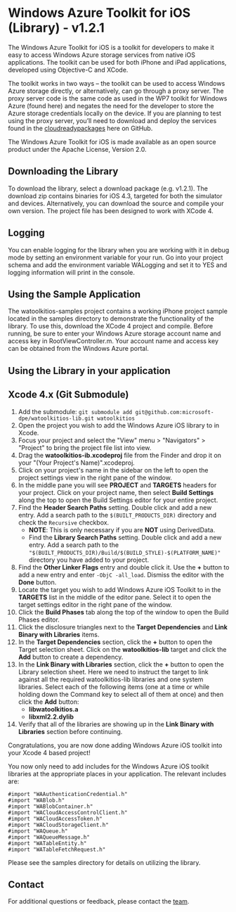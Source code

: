 Windows Azure Toolkit for iOS (Library) - v1.2.1
===

The Windows Azure Toolkit for iOS is a toolkit for developers to make it easy to access Windows Azure storage services from native iOS applications.  The toolkit can be used for both iPhone and iPad applications, developed using Objective-C and XCode.  

The toolkit works in two ways – the toolkit can be used to access Windows Azure storage directly, or alternatively, can go through a proxy server.  The proxy server code is the same code as used in the WP7 toolkit for Windows Azure (found here) and negates the need for the developer to store the Azure storage credentials locally on the device.  If you are planning to test using the proxy server, you’ll need to download and deploy the services found in the [cloudreadypackages](https://github.com/microsoft-dpe/cloudreadypackages) here on GitHub.  

The Windows Azure Toolkit for iOS is made available as an open source product under the Apache License, Version 2.0.  

## Downloading the Library

To download the library, select a download package (e.g. v1.2.1).  The download zip contains binaries for iOS 4.3, targeted for both the simulator and devices.  Alternatively, you can download the source and compile your own version.  The project file has been designed to work with XCode 4.

## Logging

You can enable logging for the library when you are working with it in debug mode by setting an environment variable for your run.
Go into your project schema and add the environment variable WALogging and set it to YES and logging information will print in the console.

## Using the Sample Application

The watoolkitios-samples project contains a working iPhone project sample located in the samples directory to demonstrate the functionality of the library.  To use this, download the XCode 4 project and compile.  Before running, be sure to enter your Windows Azure storage account name and access key in RootViewController.m.  Your account name and access key can be obtained from the Windows Azure portal.

## Using the Library in your application

Xcode 4.x (Git Submodule)
-------------------------

1. Add the submodule: `git submodule add git@github.com:microsoft-dpe/watoolkitios-lib.git watoolkitios`
1. Open the project you wish to add the Windows Azure iOS library to in Xcode.
1. Focus your project and select the "View" menu > "Navigators" > "Project" to bring the project file list into view.
1. Drag the **watoolkitios-ib.xcodeproj** file from the Finder and drop it on your "(Your Project's Name)".xcodeproj.
1. Click on your project's name in the sidebar on the left to open the project settings view in the right pane of the window.
1. In the middle pane you will see **PROJECT** and **TARGETS** headers for your project. Click on your project name, then select **Build Settings** along the top to open the Build Settings editor for your entire project.
1. Find the **Header Search Paths** setting. Double click and add a new entry. Add a search path to the `$(BUILT_PRODUCTS_DIR)` directory and check the `Recursive` checkbox.
	* **NOTE**: This is only necessary if you are **NOT** using DerivedData. 
	* Find the **Library Search Paths** setting. Double click and add a new entry. Add a search path to the `"$(BUILT_PRODUCTS_DIR)/Build/$(BUILD_STYLE)-$(PLATFORM_NAME)"` directory you have added to your project.  
1. Find the **Other Linker Flags** entry and double click it. Use the **+** button to add a new entry and enter `-ObjC -all_load`. Dismiss the editor with the **Done** button.
1. Locate the target you wish to add Windows Azure iOS Toolkit to in the **TARGETS** list in the middle of the editor pane. Select it to open the target settings editor in the right pane of the window.
1. Click the **Build Phases** tab along the top of the window to open the Build Phases editor.
1. Click the disclosure triangles next to the **Target Dependencies** and **Link Binary with Libraries** items.
1. In the **Target Dependencies** section, click the **+** button to open the Target selection sheet. Click on the **watoolkitios-lib** target and click the **Add** button to create a dependency.
1. In the **Link Binary with Libraries** section, click the **+** button to open the Library selection sheet. Here we need to instruct the target to link against all the required watoolkitios-lib libraries and one system libraries. Select each of the following items (one at a time or while holding down the Command key to select all of them at once) and then click the **Add** button:
    * **libwatoolkitios.a**
    * **libxml2.2.dylib**
1. Verify that all of the libraries are showing up in the **Link Binary with Libraries** section before continuing.

Congratulations, you are now done adding Windows Azure iOS toolkit into your Xcode 4 based project!

You now only need to add includes for the Windows Azure iOS toolkit libraries at the appropriate places in your application. The relevant includes are:

    #import "WAAuthenticationCredential.h"
    #import "WABlob.h"
    #import "WABlobContainer.h"
    #import "WACloudAccessControlClient.h"
    #import "WACloudAccessToken.h"
    #import "WACloudStorageClient.h"
    #import "WAQueue.h"
    #import "WAQueueMessage.h"
    #import "WATableEntity.h"
    #import "WATableFetchRequest.h"
    
Please see the samples directory for details on utilizing the library.

## Contact

For additional questions or feedback, please contact the [team](mailto:wwegner@microsoft.com).